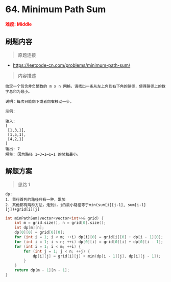 # 64. Minimum Path Sum

 **<font color=red>难度: Middle</font>**

 ## 刷题内容

 > 原题连接

* https://leetcode-cn.com/problems/minimum-path-sum/
  
 > 内容描述
 
 ```
给定一个包含非负整数的 m x n 网格，请找出一条从左上角到右下角的路径，使得路径上的数字总和为最小。

说明：每次只能向下或者向右移动一步。

示例:

输入:
[
  [1,3,1],
  [1,5,1],
  [4,2,1]
]
输出: 7
解释: 因为路径 1→3→1→1→1 的总和最小。
 ```

## 解题方案
> 思路 1
```
dp:
1. 首行首列的路径只有一种，累加
2. 其他都有两种方法，走到i，j的最小路径等于min(sum[i][j-1], sum[i-1][j])+grid[i][j]
```

```cpp
int minPathSum(vector<vector<int>>& grid) {
    int m = grid.size(), n = grid[0].size();
    int dp[m][n];
    dp[0][0] = grid[0][0];
    for (int i = 1; i < m; ++i) dp[i][0] = grid[i][0] + dp[i - 1][0];
    for (int i = 1; i < n; ++i) dp[0][i] = grid[0][i] + dp[0][i - 1];
    for (int i = 1; i < m; ++i) {
        for (int j = 1; j < n; ++j) {
            dp[i][j] = grid[i][j] + min(dp[i - 1][j], dp[i][j - 1]);
        }
    }
    return dp[m - 1][n - 1];
}
```